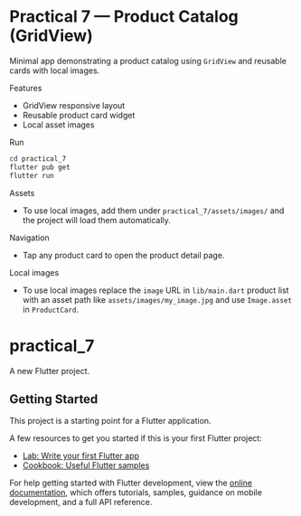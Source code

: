# Practical 7 — Product Catalog (GridView)

Minimal app demonstrating a product catalog using `GridView` and reusable cards with local images.

Features
- GridView responsive layout
- Reusable product card widget
- Local asset images

Run

```powershell
cd practical_7
flutter pub get
flutter run
```

Assets

- To use local images, add them under `practical_7/assets/images/` and the project will load them automatically.

Navigation

- Tap any product card to open the product detail page.

Local images

- To use local images replace the `image` URL in `lib/main.dart` product list with an asset path like `assets/images/my_image.jpg` and use `Image.asset` in `ProductCard`.
# practical_7

A new Flutter project.

## Getting Started

This project is a starting point for a Flutter application.

A few resources to get you started if this is your first Flutter project:

- [Lab: Write your first Flutter app](https://docs.flutter.dev/get-started/codelab)
- [Cookbook: Useful Flutter samples](https://docs.flutter.dev/cookbook)

For help getting started with Flutter development, view the
[online documentation](https://docs.flutter.dev/), which offers tutorials,
samples, guidance on mobile development, and a full API reference.
